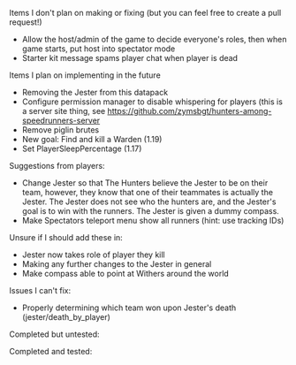 Items I don't plan on making or fixing (but you can feel free to create a pull request!)
- Allow the host/admin of the game to decide everyone's roles, then when game starts, put host into spectator mode
- Starter kit message spams player chat when player is dead

Items I plan on implementing in the future
- Removing the Jester from this datapack
- Configure permission manager to disable whispering for players (this is a server site thing, see https://github.com/zymsbgt/hunters-among-speedrunners-server
- Remove piglin brutes
- New goal: Find and kill a Warden (1.19)
- Set PlayerSleepPercentage (1.17)

Suggestions from players:
- Change Jester so that The Hunters believe the Jester to be on their team, however, they know that one of their teammates is actually the Jester. The Jester does not see who the hunters are, and the Jester's goal is to win with the runners. The Jester is given a dummy compass.
- Make Spectators teleport menu show all runners (hint: use tracking IDs)

Unsure if I should add these in:
- Jester now takes role of player they kill
- Making any further changes to the Jester in general
- Make compass able to point at Withers around the world

Issues I can't fix:
- Properly determining which team won upon Jester's death (jester/death_by_player)

Completed but untested:

Completed and tested: